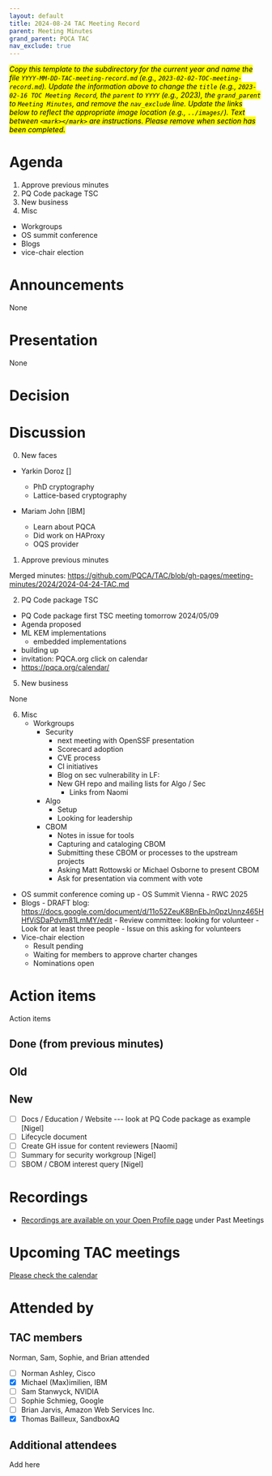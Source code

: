 ```yaml
---
layout: default
title: 2024-08-24 TAC Meeting Record
parent: Meeting Minutes
grand_parent: PQCA TAC
nav_exclude: true
---
```

<mark>_Copy this template to the subdirectory for the current year and name the file `YYYY-MM-DD-TAC-meeting-record.md` (e.g., `2023-02-02-TOC-meeting-record.md`). Update the information above to change the `title` (e.g., `2023-02-16 TOC Meeting Record`, the `parent` to `YYYY` (e.g., 2023), the `grand_parent` to `Meeting Minutes`, and remove the `nav_exclude` line. Update the links below to reflect the appropriate image location (e.g., `../images/`). Text between `<mark></mark>` are instructions. Please remove when section has been completed._
</mark>

# Agenda
1. Approve previous minutes
2. PQ Code package TSC
5. New business
6. Misc
  - Workgroups
  - OS summit conference
  - Blogs
  - vice-chair election 

# Announcements
None

# Presentation

None

# Decision

# Discussion

0. New faces

- Yarkin Doroz []
	- PhD cryptography
	- Lattice-based cryptography

- Mariam John [IBM]
	- Learn about PQCA
	- Did work on HAProxy
	- OQS provider 

1. Approve previous minutes

Merged minutes:
https://github.com/PQCA/TAC/blob/gh-pages/meeting-minutes/2024/2024-04-24-TAC.md

2. PQ Code package TSC

* PQ Code package first TSC meeting tomorrow 2024/05/09
* Agenda proposed
* ML KEM implementations
	- embedded implementations 
* building up
* invitation: PQCA.org click on calendar 
* https://pqca.org/calendar/

5. New business

None

6. Misc
	- Workgroups
		- Security
			- next meeting with OpenSSF presentation
			- Scorecard adoption
			- CVE process
			- CI initiatives
			- Blog on sec vulnerability in LF: 
			- New GH repo and mailing lists for Algo / Sec
				- Links from Naomi
		- Algo
			- Setup 
			- Looking for leadership 
		- CBOM
			- Notes in issue for tools 
			- Capturing and cataloging CBOM
			- Submitting these CBOM or processes to the upstream projects
			- Asking Matt Rottowski or Michael Osborne to present CBOM
			- Ask for presentation via comment with vote
  - OS summit conference coming up
		- OS Summit Vienna
		- RWC 2025
  - Blogs
		- DRAFT blog: https://docs.google.com/document/d/11o52ZeuK8BnEbJn0pzUnnz465HHfViSDaPdvm81LmMY/edit
		- Review committee: looking for volunteer
			- Look for at least three people 
			- Issue on this asking for volunteers
  - Vice-chair election
	  - Result pending
	  - Waiting for members to approve charter changes
	  - Nominations open

# Action items

Action items

 ## Done (from previous minutes)

 ## Old

 ## New

 * [ ] Docs / Education / Website --- look at PQ Code package as example [Nigel]
 * [ ] Lifecycle document <link>
 * [ ] Create GH issue for content reviewers [Naomi]
 * [ ] Summary for security workgroup [Nigel]
 * [ ] SBOM / CBOM interest query [Nigel]

# Recordings

* [Recordings are available on your Open Profile page](https://openprofile.dev/my-meetings) under Past Meetings

# Upcoming TAC meetings

[Please check the calendar](https://pqca.org/calendar/)

# Attended by

## TAC members

Norman, Sam, Sophie, and Brian attended

* [ ] Norman Ashley, Cisco
* [x] Michael (Max)imilien, IBM
* [ ] Sam Stanwyck, NVIDIA
* [ ] Sophie Schmieg, Google
* [ ] Brian Jarvis, Amazon Web Services Inc.
* [x] Thomas Bailleux, SandboxAQ

## Additional attendees

Add here
